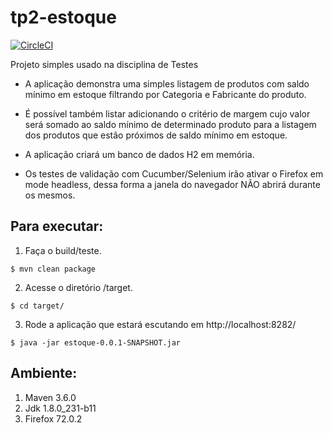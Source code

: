 # tp2-estoque
[![CircleCI](https://circleci.com/gh/mbissonho/tp2-estoque.svg?style=svg)](https://circleci.com/gh/mbissonho/tp2-estoque)
  
Projeto simples usado na disciplina de Testes

- A aplicação demonstra uma simples listagem de produtos com saldo mínimo em estoque filtrando por Categoria 
e Fabricante do produto.

- É possível também listar adicionando o critério de margem cujo valor será somado ao saldo mínimo de determinado produto 
para a listagem dos produtos que estão próximos de saldo mínimo em estoque.

- A aplicação criará um banco de dados H2 em memória.

- Os testes de validação com Cucumber/Selenium irão ativar o Firefox em mode headless, dessa forma a janela do navegador NÃO abrirá durante os mesmos.

## Para executar:

1. Faça o build/teste.

`$ mvn clean package`

2. Acesse o diretório /target.

`$ cd target/`

3. Rode a aplicação que estará escutando em http://localhost:8282/

`$ java -jar estoque-0.0.1-SNAPSHOT.jar`

## Ambiente:

1. Maven 3.6.0
2. Jdk 1.8.0_231-b11
3. Firefox 72.0.2